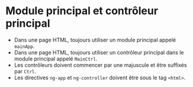 ﻿Module principal et contrôleur principal
========================================

- Dans une page HTML, toujours utiliser un module principal appelé ```mainApp```.
- Dans une page HTML, toujours utiliser un contrôleur principal dans le module principal appelé ```MainCtrl```.
- Les contrôleurs doivent commencer par une majuscule et être suffixés par ```Ctrl```.
- Les directives ```ng-app``` et ```ng-controller``` doivent être sous le tag ```<html>```.